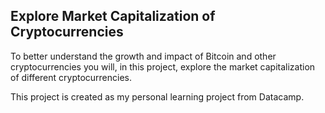 ## Explore Market Capitalization of Cryptocurrencies

To better understand the growth and impact of Bitcoin and other cryptocurrencies you will, in this project, explore the market capitalization of different cryptocurrencies.

This project is created as my personal learning project from Datacamp.
